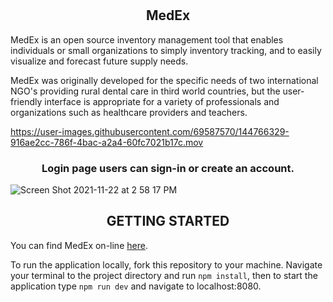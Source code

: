 #                                             <h2 align="center"> MedEx </h2>    

MedEx is an open source inventory management tool that enables individuals or small organizations to simply inventory tracking, and to easily visualize and forecast future supply needs. 

MedEx was originally developed for the specific needs of two international NGO's providing rural dental care in third world countries, but the user-friendly interface is appropriate for a variety of professionals and organizations such as healthcare providers and teachers.  

https://user-images.githubusercontent.com/69587570/144766329-916ae2cc-786f-4bac-a2a4-60fc7021b17c.mov


<h3 align='center' > Login page users can sign-in or create an account. </h3>

![Screen Shot 2021-11-22 at 2 58 17 PM](https://user-images.githubusercontent.com/69587570/144766497-36c402e2-c269-4dfd-a0d6-37fce772797c.png)
 
 <h2 align='center' >GETTING STARTED </h2>
You can find MedEx on-line <a href="http://medex-env-1.eba-5df9p5c5.us-east-1.elasticbeanstalk.com/" target="_blank">here</a>.

To run the application locally, fork this repository to your machine. Navigate your terminal to the project directory and run `npm install`, then to start the application type `npm run dev` and navigate to localhost:8080.
